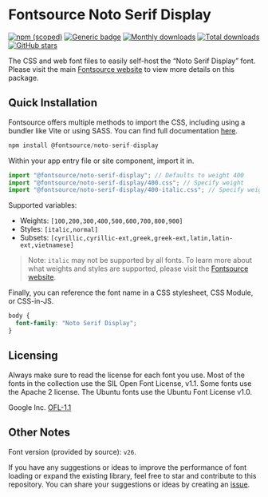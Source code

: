 # Fontsource Noto Serif Display

[![npm (scoped)](https://img.shields.io/npm/v/@fontsource/noto-serif-display?color=brightgreen)](https://www.npmjs.com/package/@fontsource/noto-serif-display) [![Generic badge](https://img.shields.io/badge/fontsource-passing-brightgreen)](https://github.com/fontsource/fontsource) [![Monthly downloads](https://badgen.net/npm/dm/@fontsource/noto-serif-display)](https://github.com/fontsource/fontsource) [![Total downloads](https://badgen.net/npm/dt/@fontsource/noto-serif-display)](https://github.com/fontsource/fontsource) [![GitHub stars](https://img.shields.io/github/stars/fontsource/fontsource.svg?style=social&label=Star)](https://github.com/fontsource/fontsource/stargazers)

The CSS and web font files to easily self-host the “Noto Serif Display” font. Please visit the main [Fontsource website](https://fontsource.org/fonts/noto-serif-display) to view more details on this package.

## Quick Installation

Fontsource offers multiple methods to import the CSS, including using a bundler like Vite or using SASS. You can find full documentation [here](https://fontsource.org/docs/getting-started/introduction).

```javascript
npm install @fontsource/noto-serif-display
```

Within your app entry file or site component, import it in.

```javascript
import "@fontsource/noto-serif-display"; // Defaults to weight 400
import "@fontsource/noto-serif-display/400.css"; // Specify weight
import "@fontsource/noto-serif-display/400-italic.css"; // Specify weight and style
```

Supported variables:
- Weights: `[100,200,300,400,500,600,700,800,900]`
- Styles: `[italic,normal]`
- Subsets: `[cyrillic,cyrillic-ext,greek,greek-ext,latin,latin-ext,vietnamese]`

> Note: `italic` may not be supported by all fonts. To learn more about what weights and styles are supported, please visit the [Fontsource website](https://fontsource.org/fonts/noto-serif-display).

Finally, you can reference the font name in a CSS stylesheet, CSS Module, or CSS-in-JS.

```css
body {
  font-family: "Noto Serif Display";
}
```

## Licensing
Always make sure to read the license for each font you use. Most of the fonts in the collection use the SIL Open Font License, v1.1. Some fonts use the Apache 2 license. The Ubuntu fonts use the Ubuntu Font License v1.0.

Google Inc.
[OFL-1.1](http://scripts.sil.org/OFL)

## Other Notes
Font version (provided by source): `v26`.

If you have any suggestions or ideas to improve the performance of font loading or expand the existing library, feel free to star and contribute to this repository. You can share your suggestions or ideas by creating an [issue](https://github.com/fontsource/fontsource/issues).